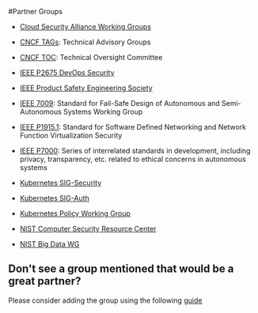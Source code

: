 #Partner Groups

* [Cloud Security Alliance Working Groups](https://cloudsecurityalliance.org/research/working-groups/)

* [CNCF TAGs](https://github.com/cncf/toc#technical-advisory-groups): Technical Advisory Groups
* [CNCF TOC](https://github.com/cncf/toc): Technical Oversight Committee

* [IEEE P2675 DevOps Security](https://standards.ieee.org/develop/project/2675.html)
* [IEEE Product Safety Engineering Society](http://ewh.ieee.org/soc/pses/)
* [IEEE 7009](https://standards.ieee.org/develop/project/7009.html): Standard for Fail-Safe Design of Autonomous and Semi-Autonomous Systems Working Group
* [IEEE P1915.1](https://standards.ieee.org/develop/project/1915.1.html): Standard for Software Defined Networking and Network Function Virtualization Security
* [IEEE P7000](https://standards.ieee.org/develop/project/7000.html): Series of interrelated standards in development, including privacy, transparency, etc. related to ethical concerns in autonomous systems

* [Kubernetes SIG-Security](https://github.com/kubernetes/community/tree/master/sig-security)
* [Kubernetes SIG-Auth](https://github.com/kubernetes/community/tree/master/sig-auth)
* [Kubernetes Policy Working Group](https://github.com/kubernetes/community/tree/master/wg-policy)

* [NIST Computer Security Resource Center](https://csrc.nist.gov/)
* [NIST Big Data WG](https://bigdatawg.nist.gov/)

## Don't see a group mentioned that would be a great partner?

Please consider adding the group using the following [guide](adding-or-updating-groups.md)
